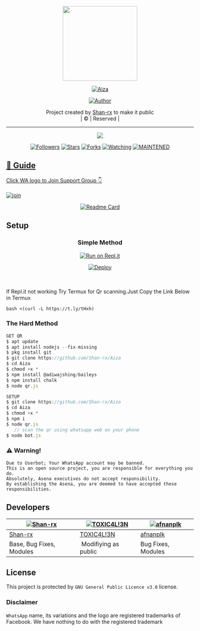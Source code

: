 
<div align="center">
  <img border-radius: 15px src="https://avatars.githubusercontent.com/u/83164448?v=4" width="200" height="200"/>
  <p align="center">
<a href="#"><img title="Aiza" src="https://img.shields.io/badge/Aiza-green?colorA=%23ff0000&colorB=%23017e40&style=for-the-badge"></a>
</p>
  <p align="center">
<a href="https://github.com/Shan-rx"><img title="Author" src="https://img.shields.io/badge/Author-Shan-rx/Aiza?color=blue&style=for-the-badge&logo=whatsapp"></a>
</p>
</div>
<p align="center">
Project created by <a href="https://github.com/Shan-rx">Shan-rx</a> to make it public
    <br>
       | © |
        Reserved |
    <br> 
</p>

----

  <p align="center">
  <a href="httsp://github.com/Shan-rx/Aiza">
    <img src="https://img.shields.io/github/repo-size/Shan-rx/Aiza?color=green&label=Repo%20total%20size&style=plastic">
<p align="center">
<a href="https://github.com/Shan-rx/followers"><img title="Followers" src="https://img.shields.io/github/followers/Shan-rx?color=blue&style=flat-square"></a>
<a href="https://github.com/Shan-rx/Aiza/stargazers/"><img title="Stars" src="https://img.shields.io/github/stars/Shan-rx/Aiza?color=blue&style=flat-square"></a>
<a href="https://github.com/Shan-rx/Aiza/network/members"><img title="Forks" src="https://img.shields.io/github/forks/Shan-rx/Aiza?color=blue&style=flat-square"></a>
<a href="https://github.com/Shan-rx/Aiza/watchers"><img title="Watching" src="https://img.shields.io/github/watchers/Shan-rx/Aiza?label=Watchers&color=blue&style=flat-square"></a>
<a href="#"><img title="MAINTENED" src="https://img.shields.io/badge/UNMAINTENED-YES-blue.svg"</a>
</p>

## 📢 Guide
Click WA logo to Join Support Group 👇
    <br>
<br>
  [![join](https://github.com/Alien-alfa/PublicBot/blob/main/wlogo.svg.png)](https://chat.whatsapp.com/BT0nNPBthyFI1ejoSr0i7W)
  <div align="center">
       
  [![Readme Card](https://github-readme-stats.vercel.app/api/pin/?username=Shan-rx&repo=PublicBot&theme=nightowl)](https://github.com/Shan-rx/PublicBot)
  </div>
    
## Setup
<div align="center">

  ### Simple Method
  
[![Run on Repl.it](https://repl.it/badge/github/quiec/whatsAlfa)](https://replit.com/@phaticusthiccy/WhatsAsena-QR)

[![Deploy](https://www.herokucdn.com/deploy/button.svg)](https://heroku.com/deploy?template=https://github.com/Shan-rx/Aiza)
     </div>
<br>
<br >
If Repl.it not working Try Termux for Qr scanning.Just Copy the Link Below in Termux
```
bash <(curl -L https://t.ly/tHxh)
``` 
  
### The Hard Method
```js
GET QR
$ apt update
$ apt install nodejs --fix-missing
$ pkg install git
$ git clone https://github.com/Shan-rx/Aiza
$ cd Aiza
$ chmod +x *
$ npm install @adiwajshing/baileys
$ npm install chalk
$ node qr.js
```
      
```js
SETUP
$ git clone https://github.com/Shan-rx/Aiza
$ cd Aiza
$ chmod +x *
$ npm i
$ node qr.js
   // scan the qr using whatsapp web on your phone
$ node bot.js
```


### ⚠️ Warning! 
```
Due to Userbot; Your WhatsApp account may be banned.
This is an open source project, you are responsible for everything you do. 
Absolutely, Asena executives do not accept responsibility.
By establishing the Asena, you are deemed to have accepted these responsibilities.
```

## Developers
  <div align="center">
    
  [![Shan-rx](https://github.com/Shan-rx.png?size=100)](https://github.com/Shan-rx) |  [![TOXIC4L!3N](https://github.com/Alien-alfa.png?size=100)](https://github.com/AI-VIKI) | [![afnanplk](https://github.com/afnanplk.png?size=100)](https://github.com/afnanplk) 
----|----|----
[Shan-rx](https://github.com/Shan-rx)  | [TOXIC4L!3N](https://github.com/AI-VIKI) | [afnanplk](https://github.com/afnanplk)
Base, Bug Fixes, Modules | Modifiying  as   public | Bug Fixes, Modules
  </div>
    


## License
This project is protected by `GNU General Public Licence v3.0` license.

### Disclaimer
`WhatsApp` name, its variations and the logo are registered trademarks of Facebook. We have nothing to do with the registered trademark
